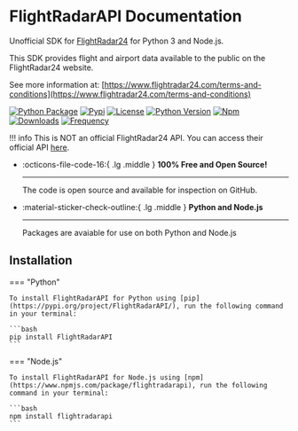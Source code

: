 # FlightRadarAPI Documentation

Unofficial SDK for [FlightRadar24](https://www.flightradar24.com/) for Python 3 and Node.js.

This SDK provides flight and airport data available to the public on the FlightRadar24 website.

See more information at: [https://www.flightradar24.com/terms-and-conditions](https://www.flightradar24.com/terms-and-conditions)

[![Python Package](https://github.com/JeanExtreme002/FlightRadarAPI/workflows/Python%20Package/badge.svg)](https://github.com/JeanExtreme002/FlightRadarAPI/actions)
[![Pypi](https://img.shields.io/pypi/v/FlightRadarAPI?logo=pypi)](https://pypi.org/project/FlightRadarAPI/)
[![License](https://img.shields.io/pypi/l/FlightRadarAPI)](https://github.com/JeanExtreme002/FlightRadarAPI)
[![Python Version](https://img.shields.io/badge/python-3.7+-8A2BE2)](https://pypi.org/project/FlightRadarAPI/)
[![Npm](https://img.shields.io/npm/v/flightradarapi?logo=npm&color=red)](https://www.npmjs.com/package/flightradarapi)
[![Downloads](https://static.pepy.tech/personalized-badge/flightradarapi?period=total&units=international_system&left_color=grey&right_color=orange&left_text=downloads)](https://pypi.org/project/FlightRadarAPI/)
[![Frequency](https://img.shields.io/pypi/dm/flightradarapi?style=flat&label=frequency)](https://pypi.org/project/FlightRadarAPI/)

!!! info
    This is NOT an official FlightRadar24 API. You can access their official API [here](https://fr24api.flightradar24.com/).

<div class="grid cards" markdown>

-   :octicons-file-code-16:{ .lg .middle } __100% Free and Open Source!__ 

    ---

    The code is open source and available for inspection on GitHub.


-   :material-sticker-check-outline:{ .lg .middle } __Python and Node.js__

    ---

    Packages are avaiable for use on both Python and Node.js

</div>

<div class="grid cards" align="center" markdown>



</div>

## Installation

=== "Python"

    To install FlightRadarAPI for Python using [pip](https://pypi.org/project/FlightRadarAPI/), run the following command in your terminal:

    ```bash
    pip install FlightRadarAPI
    ```

=== "Node.js"

    To install FlightRadarAPI for Node.js using [npm](https://www.npmjs.com/package/flightradarapi), run the following command in your terminal:

    ```bash
    npm install flightradarapi
    ```
